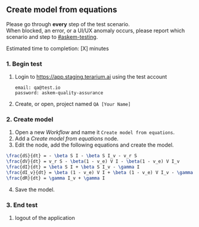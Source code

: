 ## Create model from equations
Please go through __every__ step of the test scenario.\
When blocked, an error, or a UI/UX anomaly occurs, please report which scenario and step to [\#askem-testing](https://unchartedsoftware.slack.com/archives/C06FGLXB2CE).

Estimated time to completion: [X] minutes

### 1. Begin test
1. Login to https://app.staging.terarium.ai using the test account
    ```
    email: qa@test.io
    password: askem-quality-assurance
    ```
2. Create, or open, project named `QA [Your Name]`

### 2. Create model
1. Open a new _Workflow_ and name it `Create model from equations`.
2. Add a _Create model from equations_ node.
3. Edit the node, add the following equations and create the model.
```latex
\frac{dS}{dt} = - \beta S I - \beta S I_v - v_r S
\frac{dV}{dt} = v_r S - \beta(1 - v_e) V I - \beta(1 - v_e) V I_v
\frac{dI}{dt} = \beta S I + \beta S I_v - \gamma I
\frac{dI_v}{dt} = \beta (1 - v_e) V I + \beta (1 - v_e) V I_v - \gamma I_v
\frac{dR}{dt} = \gamma I_v + \gamma I
```
4. Save the model.

### 3. End test
1. logout of the application
